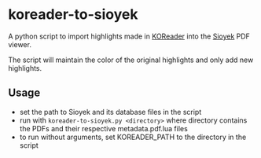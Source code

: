 # koreader-to-sioyek

A python script to import highlights made in [KOReader](https://github.com/koreader/koreader) into the [Sioyek](https://github.com/ahrm/sioyek) PDF viewer.

The script will maintain the color of the original highlights and only add new highlights.

## Usage

- set the path to Sioyek and its database files in the script
- run with `koreader-to-sioyek.py <directory>` where directory contains the PDFs and their respective metadata.pdf.lua files
- to run without arguments, set KOREADER_PATH to the directory in the script
